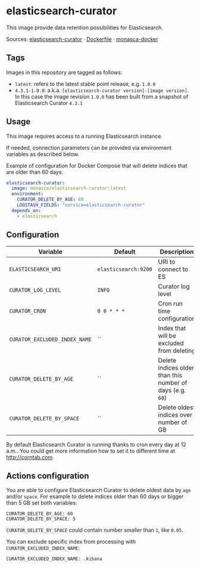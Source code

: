 elasticsearch-curator
=====================

This image provide data retention possibilities for Elasticsearch.

Sources: [elasticsearch-curator][es-cur] &middot; [Dockerfile][es-cur-df] &middot; [monasca-docker][monasca-docker]

Tags
----

Images in this repository are tagged as follows:

 * `latest`: refers to the latest stable point release, e.g. `1.0.0`
 * `4.3.1-1.0.0`: a.k.a. `[elasticsearch-curator version]-[image version]`.
   In this case the image revision `1.0.0` has been built from a snapshot
   of Elasticsearch Curator `4.3.1`

Usage
-----

This image requires access to a running Elasticsearch instance.

If needed, connection parameters can be provided via environment variables as
described below.

Example of configuration for Docker Compose that will delete indices
that are older than 60 days:
```yaml
elasticsearch-curator:
  image: monasca/elasticsearch-curator:latest
  environment:
    CURATOR_DELETE_BY_AGE: 60
    LOGSTASH_FIELDS: "service=elasticsearch-curator"
  depends_on:
    - elasticsearch
```


Configuration
-------------

|           Variable            |       Default        |                        Description                        |
|-------------------------------|----------------------|-----------------------------------------------------------|
| `ELASTICSEARCH_URI`           | `elasticsearch:9200` | URI to connect to ES                                      |
| `CURATOR_LOG_LEVEL`           | `INFO`               | Curator log level                                         |
| `CURATOR_CRON`                | `0 0 * * *`          | Cron run time configuration                               |
| `CURATOR_EXCLUDED_INDEX_NAME` | ``                   | Index that will be excluded from deleting                 |
| `CURATOR_DELETE_BY_AGE`       | ``                   | Delete indices older than this number of days (e.g. `60`) |
| `CURATOR_DELETE_BY_SPACE`     | ``                   | Delete oldest indices over number of GB                   |

By default Elasticsearch Curator is running thanks to cron every day
at 12 a.m.. You could get more information how to set it to different time
at <http://corntab.com>.


Actions configuration
---------------------

You are able to configure Elasticsearch Curator to delete oldest data
by `age` and/or `space`. For example to delete indices older than 60 days
or bigger than 5 GB set both variables:

```
CURATOR_DELETE_BY_AGE: 60
CURATOR_DELETE_BY_SPACE: 5
```

`CURATOR_DELETE_BY_SPACE` could contain number smaller than `1`, like `0.05`.

You can exclude specific index from processing with `CURATOR_EXCLUDED_INDEX_NAME`:

`CURATOR_EXCLUDED_INDEX_NAME: .kibana`


[es-cur]: https://github.com/monasca/monasca-docker/blob/master/elasticsearch-curator/
[es-cur-df]: https://github.com/monasca/monasca-docker/blob/master/elasticsearch-curator/Dockerfile
[monasca-docker]: https://github.com/monasca/monasca-docker/
